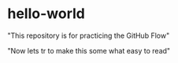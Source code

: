 # hello-world
"This repository is for practicing the GitHub Flow"

"Now lets tr to make this some what easy to read"
